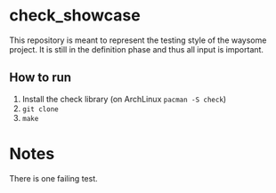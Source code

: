check_showcase
==============

This repository is meant to represent the testing style of the waysome project.
It is still in the definition phase and thus all input is important.

How to run
----------
1. Install the check library (on ArchLinux `pacman -S check`)
1. `git clone`
2. `make`


Notes
=====

There is one failing test.
